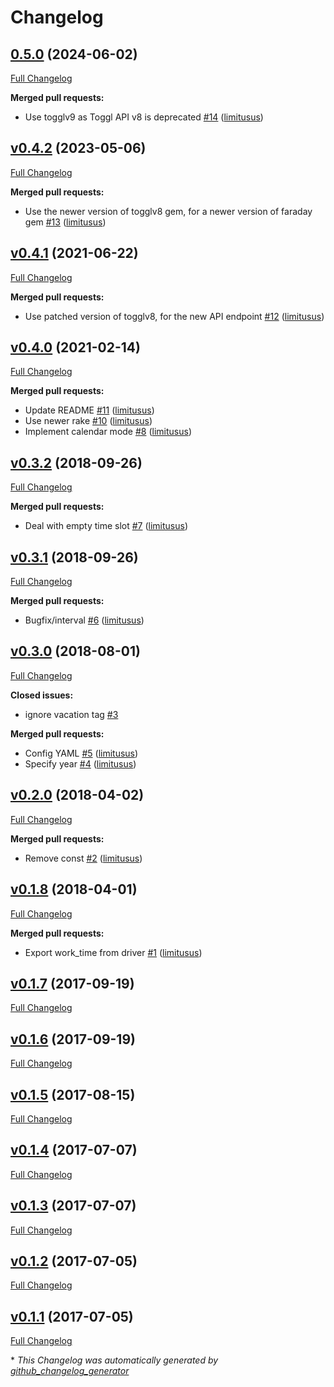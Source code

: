 # Changelog

## [0.5.0](https://github.com/limitusus/toggl-worktime/tree/0.5.0) (2024-06-02)

[Full Changelog](https://github.com/limitusus/toggl-worktime/compare/v0.4.2...0.5.0)

**Merged pull requests:**

- Use togglv9 as Toggl API v8 is deprecated [\#14](https://github.com/limitusus/toggl-worktime/pull/14) ([limitusus](https://github.com/limitusus))

## [v0.4.2](https://github.com/limitusus/toggl-worktime/tree/v0.4.2) (2023-05-06)

[Full Changelog](https://github.com/limitusus/toggl-worktime/compare/v0.4.1...v0.4.2)

**Merged pull requests:**

- Use the newer version of togglv8 gem, for a newer version of faraday gem [\#13](https://github.com/limitusus/toggl-worktime/pull/13) ([limitusus](https://github.com/limitusus))

## [v0.4.1](https://github.com/limitusus/toggl-worktime/tree/v0.4.1) (2021-06-22)

[Full Changelog](https://github.com/limitusus/toggl-worktime/compare/v0.4.0...v0.4.1)

**Merged pull requests:**

- Use patched version of togglv8, for the new API endpoint [\#12](https://github.com/limitusus/toggl-worktime/pull/12) ([limitusus](https://github.com/limitusus))

## [v0.4.0](https://github.com/limitusus/toggl-worktime/tree/v0.4.0) (2021-02-14)

[Full Changelog](https://github.com/limitusus/toggl-worktime/compare/v0.3.2...v0.4.0)

**Merged pull requests:**

- Update README [\#11](https://github.com/limitusus/toggl-worktime/pull/11) ([limitusus](https://github.com/limitusus))
- Use newer rake [\#10](https://github.com/limitusus/toggl-worktime/pull/10) ([limitusus](https://github.com/limitusus))
- Implement calendar mode [\#8](https://github.com/limitusus/toggl-worktime/pull/8) ([limitusus](https://github.com/limitusus))

## [v0.3.2](https://github.com/limitusus/toggl-worktime/tree/v0.3.2) (2018-09-26)

[Full Changelog](https://github.com/limitusus/toggl-worktime/compare/v0.3.1...v0.3.2)

**Merged pull requests:**

- Deal with empty time slot [\#7](https://github.com/limitusus/toggl-worktime/pull/7) ([limitusus](https://github.com/limitusus))

## [v0.3.1](https://github.com/limitusus/toggl-worktime/tree/v0.3.1) (2018-09-26)

[Full Changelog](https://github.com/limitusus/toggl-worktime/compare/v0.3.0...v0.3.1)

**Merged pull requests:**

- Bugfix/interval [\#6](https://github.com/limitusus/toggl-worktime/pull/6) ([limitusus](https://github.com/limitusus))

## [v0.3.0](https://github.com/limitusus/toggl-worktime/tree/v0.3.0) (2018-08-01)

[Full Changelog](https://github.com/limitusus/toggl-worktime/compare/v0.2.0...v0.3.0)

**Closed issues:**

- ignore vacation tag [\#3](https://github.com/limitusus/toggl-worktime/issues/3)

**Merged pull requests:**

- Config YAML [\#5](https://github.com/limitusus/toggl-worktime/pull/5) ([limitusus](https://github.com/limitusus))
- Specify year [\#4](https://github.com/limitusus/toggl-worktime/pull/4) ([limitusus](https://github.com/limitusus))

## [v0.2.0](https://github.com/limitusus/toggl-worktime/tree/v0.2.0) (2018-04-02)

[Full Changelog](https://github.com/limitusus/toggl-worktime/compare/v0.1.8...v0.2.0)

**Merged pull requests:**

- Remove const [\#2](https://github.com/limitusus/toggl-worktime/pull/2) ([limitusus](https://github.com/limitusus))

## [v0.1.8](https://github.com/limitusus/toggl-worktime/tree/v0.1.8) (2018-04-01)

[Full Changelog](https://github.com/limitusus/toggl-worktime/compare/v0.1.7...v0.1.8)

**Merged pull requests:**

- Export work\_time from driver [\#1](https://github.com/limitusus/toggl-worktime/pull/1) ([limitusus](https://github.com/limitusus))

## [v0.1.7](https://github.com/limitusus/toggl-worktime/tree/v0.1.7) (2017-09-19)

[Full Changelog](https://github.com/limitusus/toggl-worktime/compare/v0.1.6...v0.1.7)

## [v0.1.6](https://github.com/limitusus/toggl-worktime/tree/v0.1.6) (2017-09-19)

[Full Changelog](https://github.com/limitusus/toggl-worktime/compare/v0.1.5...v0.1.6)

## [v0.1.5](https://github.com/limitusus/toggl-worktime/tree/v0.1.5) (2017-08-15)

[Full Changelog](https://github.com/limitusus/toggl-worktime/compare/v0.1.4...v0.1.5)

## [v0.1.4](https://github.com/limitusus/toggl-worktime/tree/v0.1.4) (2017-07-07)

[Full Changelog](https://github.com/limitusus/toggl-worktime/compare/v0.1.3...v0.1.4)

## [v0.1.3](https://github.com/limitusus/toggl-worktime/tree/v0.1.3) (2017-07-07)

[Full Changelog](https://github.com/limitusus/toggl-worktime/compare/v0.1.2...v0.1.3)

## [v0.1.2](https://github.com/limitusus/toggl-worktime/tree/v0.1.2) (2017-07-05)

[Full Changelog](https://github.com/limitusus/toggl-worktime/compare/v0.1.1...v0.1.2)

## [v0.1.1](https://github.com/limitusus/toggl-worktime/tree/v0.1.1) (2017-07-05)

[Full Changelog](https://github.com/limitusus/toggl-worktime/compare/v0.1.0...v0.1.1)



\* *This Changelog was automatically generated by [github_changelog_generator](https://github.com/github-changelog-generator/github-changelog-generator)*
